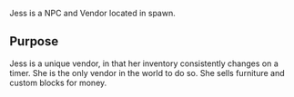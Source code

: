 Jess is a NPC and Vendor located in spawn.
## Purpose
Jess is a unique vendor, in that her inventory consistently changes on a timer. She is the only vendor in the world to do so. She sells furniture and custom blocks for money. 
